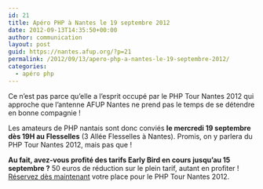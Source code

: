 ```yaml
---
id: 21
title: Apéro PHP à Nantes le 19 septembre 2012
date: 2012-09-13T14:35:50+00:00
author: communication
layout: post
guid: https://nantes.afup.org/?p=21
permalink: /2012/09/13/apero-php-a-nantes-le-19-septembre-2012/
categories:
  - apéro php
---
```

Ce n&rsquo;est pas parce qu&rsquo;elle a l&rsquo;esprit occupé par le PHP Tour Nantes 2012 qui approche que l&rsquo;antenne AFUP Nantes ne prend pas le temps de se détendre en bonne compagnie !

Les amateurs de PHP nantais sont donc conviés **le mercredi 19 septembre dès 19H au Flesselles** (3 Allée Flesselles à Nantes). Promis, on y parlera du PHP Tour Nantes 2012, mais pas que !

**Au fait, avez-vous profité des tarifs Early Bird en cours jusqu&rsquo;au 15 septembre ?** 50 euros de réduction sur le plein tarif, autant en profiter ! [Réservez dès maintenant](http://afup.org/pages/phptournantes2012/inscription.php) votre place pour le PHP Tour Nantes 2012.